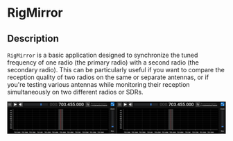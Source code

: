 # RigMirror

## Description

`RigMirror` is a basic application designed to synchronize the tuned frequency of one radio (the primary radio) with a second radio (the secondary radio). This can be particularly useful if you want to compare the reception quality of two radios on the same or separate antennas, or if you're testing various antennas while monitoring their reception simultaneously on two different radios or SDRs.

![Screenshot](https://github.com/SarahRoseLives/RigMirror/blob/master/RigMirror.gif)